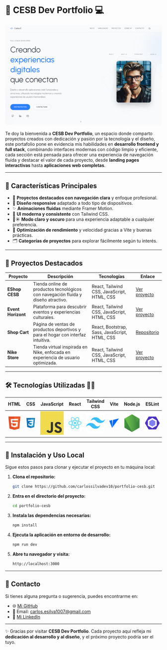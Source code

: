 # 💼 CESB Dev Portfolio 💻

[![CESB Dev Portfolio](./src/assets/image-preview.png)](https://cesb-dev-portfolio.app/)

Te doy la bienvenida a **CESB Dev Portfolio**, un espacio donde comparto proyectos creados con dedicación y pasión por la tecnología y el diseño, este portafolio pone en evidencia mis habilidades en **desarrollo frontend y full stack**, combinando interfaces modernas con código limpio y eficiente, cada sección está pensada para ofrecer una experiencia de navegación fluida y destacar el valor de cada proyecto, desde **landing pages interactivas** hasta **aplicaciones web completas**.

---

## 🌟 Características Principales

- 🎯 **Proyectos destacados con navegación clara** y enfoque profesional.
- 📱 **Diseño responsive** adaptado a todo tipo de dispositivos.
- ✨ **Animaciones fluidas** mediante Framer Motion.
- 🎨 **UI moderna y consistente** con Tailwind CSS.
- 🌙☀️ **Modo claro y oscuro** para una experiencia adaptable a cualquier preferencia.
- 🚀 **Optimización de rendimiento** y velocidad gracias a Vite y buenas prácticas.
- 🗂️ **Categorías de proyectos** para explorar fácilmente según tu interés.

---

## 📌 Proyectos Destacados

| Proyecto | Descripción | Tecnologías | Enlace |
|----------|-------------|-------------|-------|
| **EShop CESB** | Tienda online de productos tecnológicos con navegación fluida y diseño atractivo. | React, Tailwind CSS, JavaScript, HTML, CSS | [Ver proyecto](https://eshop-cesb.netlify.app/) |
| **Event Horizont** | Plataforma para descubrir eventos y experiencias culturales. | React, Tailwind CSS, JavaScript, HTML, CSS | [Ver proyecto](https://event-horizont.netlify.app/) |
| **Shop Cart** | Página de ventas de productos deportivos y para el hogar con interfaz intuitiva. | React, Bootstrap, Sass, JavaScript, HTML, CSS | [Repositorio](https://github.com/carlossilvadev10/shop-cart) |
| **Nike Store** | Tienda virtual inspirada en Nike, enfocada en experiencia de usuario optimizada. | React, Tailwind CSS, JavaScript, HTML, CSS | [Ver proyecto](https://nike-store-sport.vercel.app/) |

---

## 🛠️ Tecnologías Utilizadas 👨‍💻

| HTML | CSS | JavaScript | React | Tailwind CSS | Vite | Node.js | ESLint |
|------|-----|------------|-------|--------------|------|---------|--------|
| ![HTML](https://raw.githubusercontent.com/devicons/devicon/master/icons/html5/html5-original.svg) | ![CSS](https://raw.githubusercontent.com/devicons/devicon/master/icons/css3/css3-original.svg) | ![JavaScript](https://raw.githubusercontent.com/devicons/devicon/master/icons/javascript/javascript-original.svg) | ![React](https://raw.githubusercontent.com/devicons/devicon/master/icons/react/react-original.svg) | ![TailwindCSS](https://raw.githubusercontent.com/devicons/devicon/master/icons/tailwindcss/tailwindcss-original.svg) | ![Vite](https://raw.githubusercontent.com/devicons/devicon/master/icons/vite/vite-original.svg) | ![Node.js](https://raw.githubusercontent.com/devicons/devicon/master/icons/nodejs/nodejs-original.svg) | ![ESLint](https://raw.githubusercontent.com/devicons/devicon/master/icons/eslint/eslint-original.svg) |

---

## 🚀 Instalación y Uso Local

Sigue estos pasos para clonar y ejecutar el proyecto en tu máquina local:

1. **Clona el repositorio:**

   ```bash
   git clone https://github.com/carlossilvadev10/portfolio-cesb.git
   ```

2. **Entra en el directorio del proyecto:**

   ```bash
   cd portfolio-cesb
   ```

3. **Instala las dependencias necesarias:**

   ```bash
   npm install
   ```

4. **Ejecuta la aplicación en entorno de desarrollo:**

   ```bash
   npm run dev
   ```

5. **Abre tu navegador y visita:**

   ```bash
   http://localhost:3000
   ```

---

## 📩 Contacto

Si tienes alguna pregunta o sugerencia, puedes encontrarme en:

- 🌐 [Mi GitHub](https://github.com/carlossilvadev10)
- 📧 Email: [carlos.esilva1007@gmail.com](mailto:carlos.esilva1007@gmail.com)
- 💼 [Mi LinkedIn](https://www.linkedin.com/in/carlos-eduardo-silva-bustamante-b6084528b?utm_source=share&utm_campaign=share_via&utm_content=profile&utm_medium=android_app)

---

✨ Gracias por visitar **CESB Dev Portfolio**. Cada proyecto aquí refleja mi **dedicación al desarrollo y al diseño**, y el próximo proyecto podría ser el tuyo.